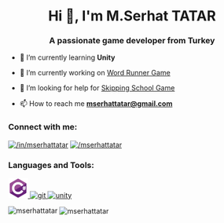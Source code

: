 <h1 align="center">Hi 👋, I'm M.Serhat TATAR</h1>
<h3 align="center">A passionate game developer from Turkey</h3>

- 🌱 I’m currently learning **Unity**

- 🔭 I’m currently working on [Word Runner Game](https://github.com/mserhattatar/WordRunnerGame) 

- 🤝 I’m looking for help for [Skipping School Game](https://github.com/mserhattatar/SkippingSchoolRunnerGame)

- 📫 How to reach me **mserhattatar@gmail.com**

<h3 align="left">Connect with me:</h3>
<p align="left">
<a href="https://linkedin.com/in//in/mserhattatar" target="blank"><img align="center" src="https://raw.githubusercontent.com/rahuldkjain/github-profile-readme-generator/master/src/images/icons/Social/linked-in-alt.svg" alt="/in/mserhattatar" height="30" width="40" /></a>
<a href="https://www.hackerrank.com//mserhattatar" target="blank"><img align="center" src="https://raw.githubusercontent.com/rahuldkjain/github-profile-readme-generator/master/src/images/icons/Social/hackerrank.svg" alt="/mserhattatar" height="30" width="40" /></a>
</p>

<h3 align="left">Languages and Tools:</h3>
<p align="left"> <a href="https://www.w3schools.com/cs/" target="_blank"> <img src="https://raw.githubusercontent.com/devicons/devicon/master/icons/csharp/csharp-original.svg" alt="csharp" width="40" height="40"/> </a> <a href="https://git-scm.com/" target="_blank"> <img src="https://www.vectorlogo.zone/logos/git-scm/git-scm-icon.svg" alt="git" width="40" height="40"/> </a> <a href="https://unity.com/" target="_blank"> <img src="https://www.vectorlogo.zone/logos/unity3d/unity3d-icon.svg" alt="unity" width="40" height="40"/> </a> </p>

<p><img align="left" src="https://github-readme-stats.vercel.app/api/top-langs?username=mserhattatar&show_icons=true&locale=en&layout=compact" alt="mserhattatar" /></p>

<p>&nbsp;<img align="center" src="https://github-readme-stats.vercel.app/api?username=mserhattatar&show_icons=true&locale=en" alt="mserhattatar" /></p>
